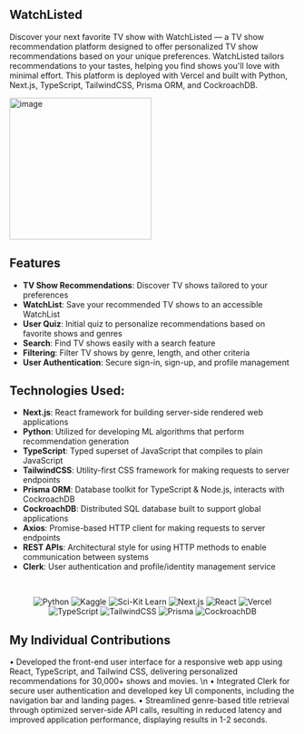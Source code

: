 ## WatchListed

Discover your next favorite TV show with WatchListed — a TV show recommendation platform designed to offer personalized TV show recommendations based on your unique preferences. WatchListed tailors recommendations to your tastes, helping you find shows you'll love with minimal effort. This platform is deployed with Vercel and built with Python, Next.js, TypeScript, TailwindCSS, Prisma ORM, and CockroachDB. 


<img width="250" alt="image" src="https://github.com/siaxvii/WatchListed/assets/91913752/414bf28d-5333-4003-8cc6-3c26ecdccc50">


###

## Features
-  **TV Show Recommendations**: Discover TV shows tailored to your preferences
-  **WatchList**: Save your recommended TV shows to an accessible WatchList
-  **User Quiz**: Initial quiz to personalize recommendations based on favorite shows and genres 
-  **Search**: Find TV shows easily with a search feature
-  **Filtering**: Filter TV shows by genre, length, and other criteria
-  **User Authentication**: Secure sign-in, sign-up, and profile management


## Technologies Used:
- **Next.js**: React framework for building server-side rendered web applications
- **Python**: Utilized for developing ML algorithms that perform recommendation generation 
- **TypeScript**: Typed superset of JavaScript that compiles to plain JavaScript
- **TailwindCSS**: Utility-first CSS framework for making requests to server endpoints
- **Prisma ORM**: Database toolkit for TypeScript & Node.js, interacts with CockroachDB
- **CockroachDB**: Distributed SQL database built to support global applications
- **Axios**: Promise-based HTTP client for making requests to server endpoints
- **REST APIs**: Architectural style for using HTTP methods to enable communication between systems 
- **Clerk**: User authentication and profile/identity management service

&nbsp;

<p align = "center">
  <img alt="Python" src="https://img.shields.io/badge/Python-3776AB?style=for-the-badge&logo=python&logoColor=white"/>
  <img alt="Kaggle" src="https://img.shields.io/badge/Kaggle-035a7d?style=for-the-badge&logo=kaggle&logoColor=white"/>
  <img alt="Sci-Kit Learn" src="https://img.shields.io/badge/scikit--learn-%23F7931E.svg?style=for-the-badge&logo=scikit-learn&logoColor=white"/>
  <img alt="Next.js" src= "https://img.shields.io/badge/next%20js-000000?style=for-the-badge&logo=nextdotjs&logoColor=white"/>
  <img alt="React" src="https://img.shields.io/badge/React-20232A?style=for-the-badge&logo=react&logoColor=61DAFB" /> 
  <img alt="Vercel" src="https://img.shields.io/badge/Vercel-000000?style=for-the-badge&logo=vercel&logoColor=white"/>
  <img alt="TypeScript" src= "https://img.shields.io/badge/TypeScript-007ACC?style=for-the-badge&logo=typescript&logoColor=white"/>
  <img alt="TailwindCSS" src= "https://img.shields.io/badge/Tailwind_CSS-38B2AC?style=for-the-badge&logo=tailwind-css&logoColor=white"/>
  <img alt="Prisma" src= "https://img.shields.io/badge/Prisma-3982CE?style=for-the-badge&logo=Prisma&logoColor=white"/>
  <img alt="CockroachDB" src="https://img.shields.io/badge/Cockroach%20Labs-6933FF?style=for-the-badge&logo=Cockroach%20Labs&logoColor=white"/>
</p>

## My Individual Contributions
• Developed the front-end user interface for a responsive web app using React, TypeScript, and Tailwind CSS, delivering personalized recommendations for 30,000+ shows and movies. \n
• Integrated Clerk for secure user authentication and developed key UI components, including the navigation bar and landing pages.
• Streamlined genre-based title retrieval through optimized server-side API calls, resulting in reduced latency and improved application
performance, displaying results in 1-2 seconds.
